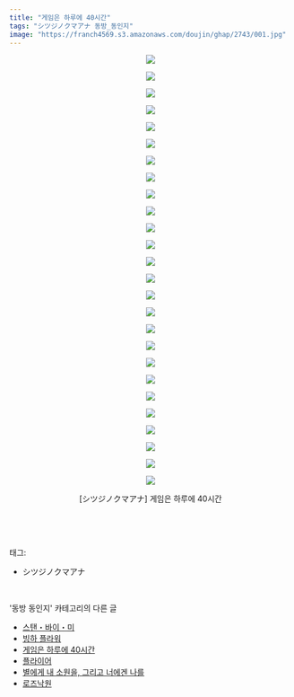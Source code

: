```yaml
---
title: "게임은 하루에 40시간"
tags: "シツジノクマアナ 동방_동인지"
image: "https://franch4569.s3.amazonaws.com/doujin/ghap/2743/001.jpg"
---
```

<div class="article">
<p style="text-align: center; clear: none; float: none;"><img src="{{ site.imgserver2 }}/ghap/2743/001.jpg"/></p>
<p style="text-align: center; clear: none; float: none;"><img src="{{ site.imgserver2 }}/ghap/2743/002.jpg"/></p>
<p style="text-align: center; clear: none; float: none;"><img src="{{ site.imgserver2 }}/ghap/2743/003.jpg"/></p>
<p style="text-align: center; clear: none; float: none;"><img src="{{ site.imgserver2 }}/ghap/2743/004.jpg"/></p>
<p style="text-align: center; clear: none; float: none;"><img src="{{ site.imgserver2 }}/ghap/2743/005.jpg"/></p>
<p style="text-align: center; clear: none; float: none;"><img src="{{ site.imgserver2 }}/ghap/2743/006.jpg"/></p>
<p style="text-align: center; clear: none; float: none;"><img src="{{ site.imgserver2 }}/ghap/2743/007.jpg"/></p>
<p style="text-align: center; clear: none; float: none;"><img src="{{ site.imgserver2 }}/ghap/2743/008.jpg"/></p>
<p style="text-align: center; clear: none; float: none;"><img src="{{ site.imgserver2 }}/ghap/2743/009.jpg"/></p>
<p style="text-align: center; clear: none; float: none;"><img src="{{ site.imgserver2 }}/ghap/2743/010.jpg"/></p>
<p style="text-align: center; clear: none; float: none;"><img src="{{ site.imgserver2 }}/ghap/2743/011.jpg"/></p>
<p style="text-align: center; clear: none; float: none;"><img src="{{ site.imgserver2 }}/ghap/2743/012.jpg"/></p>
<p style="text-align: center; clear: none; float: none;"><img src="{{ site.imgserver2 }}/ghap/2743/013.jpg"/></p>
<p style="text-align: center; clear: none; float: none;"><img src="{{ site.imgserver2 }}/ghap/2743/014.jpg"/></p>
<p style="text-align: center; clear: none; float: none;"><img src="{{ site.imgserver2 }}/ghap/2743/015.jpg"/></p>
<p style="text-align: center; clear: none; float: none;"><img src="{{ site.imgserver2 }}/ghap/2743/016.jpg"/></p>
<p style="text-align: center; clear: none; float: none;"><img src="{{ site.imgserver2 }}/ghap/2743/017.jpg"/></p>
<p style="text-align: center; clear: none; float: none;"><img src="{{ site.imgserver2 }}/ghap/2743/018.jpg"/></p>
<p style="text-align: center; clear: none; float: none;"><img src="{{ site.imgserver2 }}/ghap/2743/019.jpg"/></p>
<p style="text-align: center; clear: none; float: none;"><img src="{{ site.imgserver2 }}/ghap/2743/020.jpg"/></p>
<p style="text-align: center; clear: none; float: none;"><img src="{{ site.imgserver2 }}/ghap/2743/021.jpg"/></p>
<p style="text-align: center; clear: none; float: none;"><img src="{{ site.imgserver2 }}/ghap/2743/022.jpg"/></p>
<p style="text-align: center; clear: none; float: none;"><img src="{{ site.imgserver2 }}/ghap/2743/023.jpg"/></p>
<p style="text-align: center; clear: none; float: none;"><img src="{{ site.imgserver2 }}/ghap/2743/024.jpg"/></p>
<p style="text-align: center; clear: none; float: none;"><img src="{{ site.imgserver2 }}/ghap/2743/025.jpg"/></p>
<p style="text-align: center; clear: none; float: none;"><img src="{{ site.imgserver2 }}/ghap/2743/026.jpg"/></p>
<p style="text-align: center; clear: none; float: none;">[シツジノクマアナ] 게임은 하루에 40시간</p>
<p><br/></p>
</div><br/>
<div class="tagTrail">
<p>태그: </p>
<ul>
<li>シツジノクマアナ</li>
</ul>
</div><br/>
<div class="another">
<p>'동방 동인지' 카테고리의 다른 글</p>
<ul>
<li><a href="/ghap_2745">스탠・바이・미</a></li>
<li><a href="/ghap_2744">빙하 플라워</a></li>
<li><a href="/ghap_2743">게임은 하루에 40시간</a></li>
<li><a href="/ghap_2742">플라이어</a></li>
<li><a href="/ghap_2741">별에게 내 소원을, 그리고 너에겐 나를</a></li>
<li><a href="/ghap_2740">로즈낙원</a></li>
</ul>
</div><br/>
<div class="cb_module cb_fluid">
<div class="cb_wrt cb_profile">
</div><!-- commentList close -->
</div><br/>
